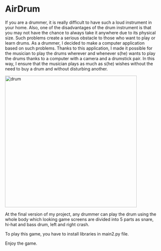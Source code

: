 # AirDrum


If you are a drummer, it is really difficult to have such a loud instrument in your home. Also, one of the disadvantages of the drum instrument is that you may not have the chance to always take it anywhere due to its physical size. Such problems create a serious obstacle to those who want to play or learn drums.
As a drummer, I decided to make a computer application based on such problems. Thanks to this application, I made it possible for the musician to play the drums wherever and whenever s(he) wants to play the drums thanks to a computer with a camera and a drumstick pair. In this way, I ensure that the musician plays as much as s(he) wishes without the need to buy a drum and without disturbing another.

<img width="434" alt="drum" src="https://user-images.githubusercontent.com/46044317/107144708-03613580-694e-11eb-93b5-cdd78de2bafb.png">


At the final version of my project, any drummer can play the drum using the whole body which looking game screens are divided into 5 parts as snare, hi-hat and bass drum, left and right crash.

To play this game, you have to install libraries in main2.py file.

Enjoy the game. 
